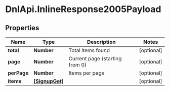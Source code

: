 # DnlApi.InlineResponse2005Payload

## Properties
Name | Type | Description | Notes
------------ | ------------- | ------------- | -------------
**total** | **Number** | Total items found | [optional] 
**page** | **Number** | Current page (starting from 0) | [optional] 
**perPage** | **Number** | Items per page | [optional] 
**items** | [**[SignupGet]**](SignupGet.md) |  | [optional] 


